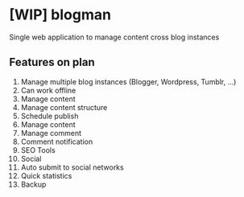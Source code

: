 [WIP] blogman
=======

Single web application to manage content cross blog instances

## Features on plan

1. Manage multiple blog instances (Blogger, Wordpress, Tumblr, …)
1. Can work offline
1. Manage content
  1. Manage content structure
  1. Schedule publish
  1. Manage content
  1. Manage comment
1. Comment notification
1. SEO Tools
1. Social
  1. Auto submit to social networks
1. Quick statistics
1. Backup
